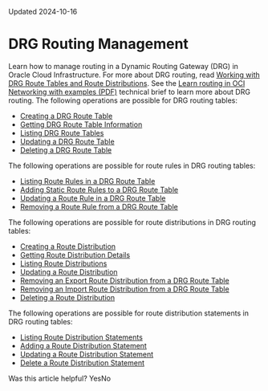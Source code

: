 Updated 2024-10-16
# DRG Routing Management
Learn how to manage routing in a Dynamic Routing Gateway (DRG) in Oracle Cloud Infrastructure.
For more about DRG routing, read [Working with DRG Route Tables and Route Distributions](https://docs.oracle.com/en-us/iaas/Content/Network/Tasks/managingDRGs.htm#overview__rd_rt). See the [Learn routing in OCI Networking with examples (PDF)](https://docs.oracle.com/iaas/Content/Resources/Assets/whitepapers/learn-routing-in-oci-networking-with-examples.pdf) technical brief to learn more about DRG routing.
The following operations are possible for DRG routing tables: 
  * [Creating a DRG Route Table](https://docs.oracle.com/en-us/iaas/Content/Network/Tasks/drg-rt-create.htm#drg-create_route_table "Create a Dynamic Routing Gateway \(DRG\) route table in Oracle Cloud Infrastructure.")
  * [Getting DRG Route Table Information](https://docs.oracle.com/en-us/iaas/Content/Network/Tasks/drg-rt-get.htm#drg-get_route_table "Get information about the specified Dynamic Routing Gateway \(DRG\) route table.")
  * [Listing DRG Route Tables](https://docs.oracle.com/en-us/iaas/Content/Network/Tasks/drg-rt-list.htm#drg-list_route_table "List the Dynamic Routing Gateway \(DRG\) route tables in a DRG.")
  * [Updating a DRG Route Table](https://docs.oracle.com/en-us/iaas/Content/Network/Tasks/drg-rt-update.htm#drg-update_route_table "Update the settings for a Dynamic Routing Gateway \(DRG\) route table in Oracle Cloud Infrastructure.")
  * [Deleting a DRG Route Table](https://docs.oracle.com/en-us/iaas/Content/Network/Tasks/drg-rt-delete.htm#drg-rt-delete "Delete a Dynamic Routing Gateway \(DRG\) route table in Oracle Cloud Infrastructure.")


The following operations are possible for route rules in DRG routing tables: 
  * [Listing Route Rules in a DRG Route Table](https://docs.oracle.com/en-us/iaas/Content/Network/Tasks/drg-rtrule-list.htm#drg-rtrulelist "List the static and dynamic route rules in a Dynamic Routing Gateway \(DRG\) route table in Oracle Cloud Infrastructure.")
  * [Adding Static Route Rules to a DRG Route Table](https://docs.oracle.com/en-us/iaas/Content/Network/Tasks/drg-rtrule-add.htm#drg-rtruleadd "Add one or more static route rules to a Dynamic Routing Gateway \(DRG\) route table in Oracle Cloud Infrastructure.")
  * [Updating a Route Rule in a DRG Route Table](https://docs.oracle.com/en-us/iaas/Content/Network/Tasks/drg-rtrule-update.htm#drg-rtruleupdate "Update one or more route rules in the specified DRG route table.")
  * [Removing a Route Rule from a DRG Route Table](https://docs.oracle.com/en-us/iaas/Content/Network/Tasks/drg-rtrule-remove.htm#drg-rtruleremove "Delete one or more route rules from the specified DRG route table.")


The following operations are possible for route distributions in DRG routing tables: 
  * [Creating a Route Distribution](https://docs.oracle.com/en-us/iaas/Content/Network/Tasks/drg-rd-create.htm#drg-rd-create "Create an import or export route distribution for a Dynamic Routing Gateway \(DRG\) in Oracle Cloud Infrastructure.")
  * [Getting Route Distribution Details](https://docs.oracle.com/en-us/iaas/Content/Network/Tasks/drg-rd-get.htm#drg-rd-get "Get information for a specific route distribution.")
  * [Listing Route Distributions](https://docs.oracle.com/en-us/iaas/Content/Network/Tasks/drg-rd-list.htm#drg-rd-list "Get a list of route distributions in the specified DRG.")
  * [Updating a Route Distribution](https://docs.oracle.com/en-us/iaas/Content/Network/Tasks/drg-rd-update.htm#drg-rd-update "Update a route distribution for a Dynamic Routing Gateway \(DRG\) in Oracle Cloud Infrastructure.")
  * [Removing an Export Route Distribution from a DRG Route Table](https://docs.oracle.com/en-us/iaas/Content/Network/Tasks/drg-rd-remove-export-rd.htm#drg-rd-remove_export_rd "Remove an export route distribution from a DRG route table.")
  * [Removing an Import Route Distribution from a DRG Route Table](https://docs.oracle.com/en-us/iaas/Content/Network/Tasks/drg-remove-import-route-distribution.htm#drg-remove_import_route_distribution "Remove the import route distribution from a Dynamic Routing Gateway \(DRG\) route table in Oracle Cloud Infrastructure so that no routes are imported into it.")
  * [Deleting a Route Distribution](https://docs.oracle.com/en-us/iaas/Content/Network/Tasks/drg-rd-delete.htm#drg-rd-delete "Delete a specified route distribution.")


The following operations are possible for route distribution statements in DRG routing tables: 
  * [Listing Route Distribution Statements](https://docs.oracle.com/en-us/iaas/Content/Network/Tasks/drg-rds-list.htm#drg-rds-list "List the statements for an import or export route distribution for a dynamic routing gateway \(DRG\) in Oracle Cloud Infrastructure.")
  * [Adding a Route Distribution Statement](https://docs.oracle.com/en-us/iaas/Content/Network/Tasks/drg-rds-add.htm#drg-rds-add "Add a statement to an import or export route distribution for a dynamic routing gateway \(DRG\) in Oracle Cloud Infrastructure.")
  * [Updating a Route Distribution Statement](https://docs.oracle.com/en-us/iaas/Content/Network/Tasks/drg-rds-update.htm#drg-rds-update "Update one or more route distribution statements in the specified route distribution.")
  * [Delete a Route Distribution Statement](https://docs.oracle.com/en-us/iaas/Content/Network/Tasks/drg-rds-remove.htm#drg-rds-remove "Remove or delete one or more route distribution statements from a route distribution for a Dynamic Routing Gateway \(DRG\) in Oracle Cloud Infrastructure.")


Was this article helpful?
YesNo

